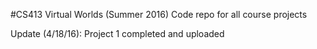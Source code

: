 #CS413 Virtual Worlds (Summer 2016)
Code repo for all course projects 

Update (4/18/16): Project 1 completed and uploaded


